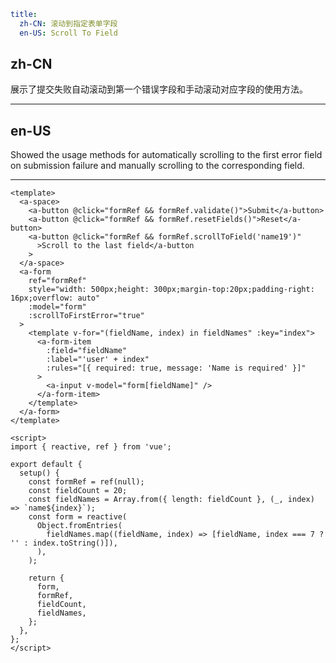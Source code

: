 ```yaml
title:
  zh-CN: 滚动到指定表单字段
  en-US: Scroll To Field
```

## zh-CN

展示了提交失败自动滚动到第一个错误字段和手动滚动对应字段的使用方法。

---

## en-US

Showed the usage methods for automatically scrolling to the first error field on submission failure and manually scrolling to the corresponding field.

---

```vue
<template>
  <a-space>
    <a-button @click="formRef && formRef.validate()">Submit</a-button>
    <a-button @click="formRef && formRef.resetFields()">Reset</a-button>
    <a-button @click="formRef && formRef.scrollToField('name19')"
      >Scroll to the last field</a-button
    >
  </a-space>
  <a-form
    ref="formRef"
    style="width: 500px;height: 300px;margin-top:20px;padding-right: 16px;overflow: auto"
    :model="form"
    :scrollToFirstError="true"
  >
    <template v-for="(fieldName, index) in fieldNames" :key="index">
      <a-form-item
        :field="fieldName"
        :label="'user' + index"
        :rules="[{ required: true, message: 'Name is required' }]"
      >
        <a-input v-model="form[fieldName]" />
      </a-form-item>
    </template>
  </a-form>
</template>

<script>
import { reactive, ref } from 'vue';

export default {
  setup() {
    const formRef = ref(null);
    const fieldCount = 20;
    const fieldNames = Array.from({ length: fieldCount }, (_, index) => `name${index}`);
    const form = reactive(
      Object.fromEntries(
        fieldNames.map((fieldName, index) => [fieldName, index === 7 ? '' : index.toString()]),
      ),
    );

    return {
      form,
      formRef,
      fieldCount,
      fieldNames,
    };
  },
};
</script>
```

